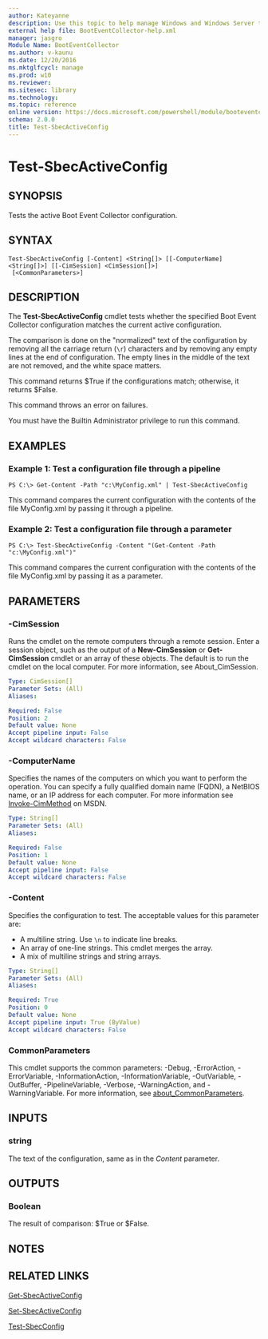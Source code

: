 ```yaml
---
author: Kateyanne
description: Use this topic to help manage Windows and Windows Server technologies with Windows PowerShell.
external help file: BootEventCollector-help.xml
manager: jasgro
Module Name: BootEventCollector
ms.author: v-kaunu
ms.date: 12/20/2016
ms.mktglfcycl: manage
ms.prod: w10
ms.reviewer: 
ms.sitesec: library
ms.technology: 
ms.topic: reference
online version: https://docs.microsoft.com/powershell/module/booteventcollector/test-sbecactiveconfig?view=windowsserver2019-ps&wt.mc_id=ps-gethelp
schema: 2.0.0
title: Test-SbecActiveConfig
---
```


# Test-SbecActiveConfig

## SYNOPSIS
Tests the active Boot Event Collector configuration.

## SYNTAX

```
Test-SbecActiveConfig [-Content] <String[]> [[-ComputerName] <String[]>] [[-CimSession] <CimSession[]>]
 [<CommonParameters>]
```

## DESCRIPTION
The **Test-SbecActiveConfig** cmdlet tests whether the specified Boot Event Collector configuration matches the current active configuration.

The comparison is done on the "normalized" text of the configuration by removing all the carriage return (`\r`) characters and by removing any empty lines at the end of configuration.
The empty lines in the middle of the text are not removed, and the white space matters.

This command returns $True if the configurations match; otherwise, it returns $False.

This command throws an error on failures.

You must have the Builtin Administrator privilege to run this command.

## EXAMPLES

### Example 1: Test a configuration file through a pipeline
```
PS C:\> Get-Content -Path "c:\MyConfig.xml" | Test-SbecActiveConfig
```

This command compares the current configuration with the contents of the file MyConfig.xml by passing it through a pipeline.

### Example 2: Test a configuration file through a parameter
```
PS C:\> Test-SbecActiveConfig -Content "(Get-Content -Path "c:\MyConfig.xml")"
```

This command compares the current configuration with the contents of the file MyConfig.xml by passing it as a parameter.

## PARAMETERS

### -CimSession
Runs the cmdlet on the remote computers through a remote session.
Enter a session object, such as the output of a **New-CimSession** or **Get-CimSession** cmdlet or an array of these objects.
The default is to run the cmdlet on the local computer.
For more information, see About_CimSession.

```yaml
Type: CimSession[]
Parameter Sets: (All)
Aliases: 

Required: False
Position: 2
Default value: None
Accept pipeline input: False
Accept wildcard characters: False
```

### -ComputerName
Specifies the names of the computers on which you want to perform the operation.
You can specify a fully qualified domain name (FQDN), a NetBIOS name, or an IP address for each computer.
For more information see [Invoke-CimMethod](https://go.microsoft.com/fwlink/?LinkId=808801) on MSDN.

```yaml
Type: String[]
Parameter Sets: (All)
Aliases: 

Required: False
Position: 1
Default value: None
Accept pipeline input: False
Accept wildcard characters: False
```

### -Content
Specifies the configuration to test.
The acceptable values for this parameter are:

- A multiline string.
Use `\n` to indicate line breaks. 
- An array of one-line strings.
This cmdlet merges the array.
- A mix of multiline strings and string arrays.

```yaml
Type: String[]
Parameter Sets: (All)
Aliases: 

Required: True
Position: 0
Default value: None
Accept pipeline input: True (ByValue)
Accept wildcard characters: False
```

### CommonParameters
This cmdlet supports the common parameters: -Debug, -ErrorAction, -ErrorVariable, -InformationAction, -InformationVariable, -OutVariable, -OutBuffer, -PipelineVariable, -Verbose, -WarningAction, and -WarningVariable. For more information, see [about_CommonParameters](https://go.microsoft.com/fwlink/?LinkID=113216).

## INPUTS

### string
The text of the configuration, same as in the *Content* parameter.

## OUTPUTS

### Boolean
The result of comparison: $True or $False.

## NOTES

## RELATED LINKS

[Get-SbecActiveConfig](./Get-SbecActiveConfig.md)

[Set-SbecActiveConfig](./Set-SbecActiveConfig.md)

[Test-SbecConfig](./Test-SbecConfig.md)

